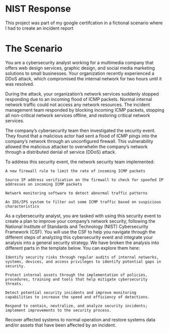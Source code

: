 # NIST Response 
This project was part of my google certifcation in a fictional scenario where I had to create an incident report


# The Scenario
You are a cybersecurity analyst working for a multimedia company that offers web design services, graphic design, and social media marketing solutions to small businesses. Your organization recently experienced a DDoS attack, which compromised the internal network for two hours until it was resolved.

During the attack, your organization’s network services suddenly stopped responding due to an incoming flood of ICMP packets. Normal internal network traffic could not access any network resources. The incident management team responded by blocking incoming ICMP packets, stopping all non-critical network services offline, and restoring critical network services. 

The company’s cybersecurity team then investigated the security event. They found that a malicious actor had sent a flood of ICMP pings into the company’s network through an unconfigured firewall. This vulnerability allowed the malicious attacker to overwhelm the company’s network through a distributed denial of service (DDoS) attack. 

To address this security event, the network security team implemented: 

    A new firewall rule to limit the rate of incoming ICMP packets

    Source IP address verification on the firewall to check for spoofed IP addresses on incoming ICMP packets

    Network monitoring software to detect abnormal traffic patterns

    An IDS/IPS system to filter out some ICMP traffic based on suspicious characteristics

As a cybersecurity analyst, you are tasked with using this security event to create a plan to improve your company’s network security, following the National Institute of Standards and Technology (NIST) Cybersecurity Framework (CSF). You will use the CSF to help you navigate through the different steps of analyzing this cybersecurity event and integrate your analysis into a general security strategy. We have broken the analysis into different parts in the template below. You can explore them here:

    Identify security risks through regular audits of internal networks, systems, devices, and access privileges to identify potential gaps in security. 

    Protect internal assets through the implementation of policies, procedures, training and tools that help mitigate cybersecurity threats. 

    Detect potential security incidents and improve monitoring capabilities to increase the speed and efficiency of detections. 

    Respond to contain, neutralize, and analyze security incidents; implement improvements to the security process. 

Recover affected systems to normal operation and restore systems data and/or assets that have been affected by an incident. 
